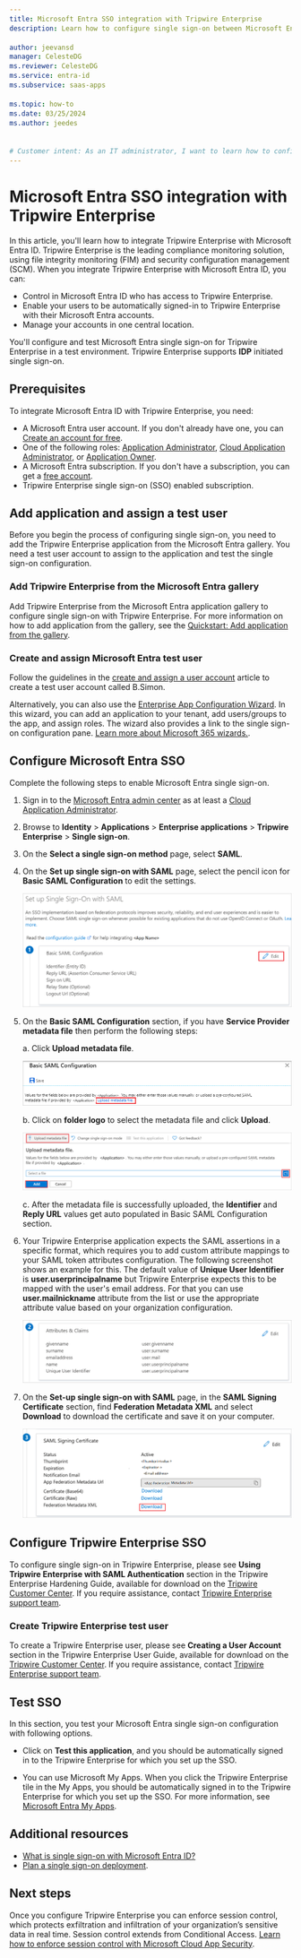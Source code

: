 ```yaml
---
title: Microsoft Entra SSO integration with Tripwire Enterprise
description: Learn how to configure single sign-on between Microsoft Entra ID and Tripwire Enterprise.

author: jeevansd
manager: CelesteDG
ms.reviewer: CelesteDG
ms.service: entra-id
ms.subservice: saas-apps

ms.topic: how-to
ms.date: 03/25/2024
ms.author: jeedes


# Customer intent: As an IT administrator, I want to learn how to configure single sign-on between Microsoft Entra ID and Tripwire Enterprise so that I can control who has access to Tripwire Enterprise, enable automatic sign-in with Microsoft Entra accounts, and manage my accounts in one central location.
---
```


# Microsoft Entra SSO integration with Tripwire Enterprise

In this article, you'll learn how to integrate Tripwire Enterprise with Microsoft Entra ID. Tripwire Enterprise is the leading compliance monitoring solution, using file integrity monitoring (FIM) and security configuration management (SCM). When you integrate Tripwire Enterprise with Microsoft Entra ID, you can:

* Control in Microsoft Entra ID who has access to Tripwire Enterprise.
* Enable your users to be automatically signed-in to Tripwire Enterprise with their Microsoft Entra accounts.
* Manage your accounts in one central location.

You'll configure and test Microsoft Entra single sign-on for Tripwire Enterprise in a test environment. Tripwire Enterprise supports **IDP** initiated single sign-on.

## Prerequisites

To integrate Microsoft Entra ID with Tripwire Enterprise, you need:

* A Microsoft Entra user account. If you don't already have one, you can [Create an account for free](https://azure.microsoft.com/free/?WT.mc_id=A261C142F).
* One of the following roles: [Application Administrator](/entra/identity/role-based-access-control/permissions-reference#application-administrator), [Cloud Application Administrator](/entra/identity/role-based-access-control/permissions-reference#cloud-application-administrator), or [Application Owner](/entra/fundamentals/users-default-permissions#owned-enterprise-applications).
* A Microsoft Entra subscription. If you don't have a subscription, you can get a [free account](https://azure.microsoft.com/free/).
* Tripwire Enterprise single sign-on (SSO) enabled subscription.

## Add application and assign a test user

Before you begin the process of configuring single sign-on, you need to add the Tripwire Enterprise application from the Microsoft Entra gallery. You need a test user account to assign to the application and test the single sign-on configuration.

<a name='add-tripwire-enterprise-from-the-azure-ad-gallery'></a>

### Add Tripwire Enterprise from the Microsoft Entra gallery

Add Tripwire Enterprise from the Microsoft Entra application gallery to configure single sign-on with Tripwire Enterprise. For more information on how to add application from the gallery, see the [Quickstart: Add application from the gallery](~/identity/enterprise-apps/add-application-portal.md).

<a name='create-and-assign-azure-ad-test-user'></a>

### Create and assign Microsoft Entra test user

Follow the guidelines in the [create and assign a user account](~/identity/enterprise-apps/add-application-portal-assign-users.md) article to create a test user account called B.Simon.

Alternatively, you can also use the [Enterprise App Configuration Wizard](https://portal.office.com/AdminPortal/home?Q=Docs#/azureadappintegration). In this wizard, you can add an application to your tenant, add users/groups to the app, and assign roles. The wizard also provides a link to the single sign-on configuration pane. [Learn more about Microsoft 365 wizards.](/microsoft-365/admin/misc/azure-ad-setup-guides). 

<a name='configure-azure-ad-sso'></a>

## Configure Microsoft Entra SSO

Complete the following steps to enable Microsoft Entra single sign-on.

1. Sign in to the [Microsoft Entra admin center](https://entra.microsoft.com) as at least a [Cloud Application Administrator](~/identity/role-based-access-control/permissions-reference.md#cloud-application-administrator).
1. Browse to **Identity** > **Applications** > **Enterprise applications** > **Tripwire Enterprise** > **Single sign-on**.
1. On the **Select a single sign-on method** page, select **SAML**.
1. On the **Set up single sign-on with SAML** page, select the pencil icon for **Basic SAML Configuration** to edit the settings.

   ![Screenshot shows how to edit Basic SAML Configuration.](common/edit-urls.png "Basic Configuration")

1. On the **Basic SAML Configuration** section, if you have **Service Provider metadata file** then perform the following steps:

	a. Click **Upload metadata file**.

    ![Screenshot shows how to upload metadata file.](common/upload-metadata.png "File")

	b. Click on **folder logo** to select the metadata file and click **Upload**.

	![Screenshot shows to choose metadata file.](common/browse-upload-metadata.png "Folder")

	c. After the metadata file is successfully uploaded, the **Identifier** and **Reply URL** values get auto populated in Basic SAML Configuration section.

1. Your Tripwire Enterprise application expects the SAML assertions in a specific format, which requires you to add custom attribute mappings to your SAML token attributes configuration. The following screenshot shows an example for this. The default value of **Unique User Identifier** is **user.userprincipalname** but Tripwire Enterprise expects this to be mapped with the user's email address. For that you can use **user.mailnickname** attribute from the list or use the appropriate attribute value based on your organization configuration.

	![Screenshot shows the image of token attributes.](common/default-attributes.png "Attributes")

1. On the **Set-up single sign-on with SAML** page, in the **SAML Signing Certificate** section,  find **Federation Metadata XML** and select **Download** to download the certificate and save it on your computer.

    ![Screenshot shows the Certificate download link.](common/metadataxml.png "Certificate")

## Configure Tripwire Enterprise SSO

To configure single sign-on in Tripwire Enterprise, please see **Using Tripwire Enterprise with SAML Authentication** section in the Tripwire Enterprise Hardening Guide, available for download on the [Tripwire Customer Center](https://tripwireinc.force.com/customers/home). If you require assistance, contact [Tripwire Enterprise support team](mailto:support@tripwire.com).

### Create Tripwire Enterprise test user

To create a Tripwire Enterprise user, please see **Creating a User Account** section in the Tripwire Enterprise User Guide, available for download on the [Tripwire Customer Center](https://tripwireinc.force.com/customers/home). If you require assistance, contact [Tripwire Enterprise support team](mailto:support@tripwire.com).

## Test SSO 

In this section, you test your Microsoft Entra single sign-on configuration with following options.

* Click on **Test this application**, and you should be automatically signed in to the Tripwire Enterprise for which you set up the SSO.

* You can use Microsoft My Apps. When you click the Tripwire Enterprise tile in the My Apps, you should be automatically signed in to the Tripwire Enterprise for which you set up the SSO. For more information, see [Microsoft Entra My Apps](/azure/active-directory/manage-apps/end-user-experiences#azure-ad-my-apps).

## Additional resources

* [What is single sign-on with Microsoft Entra ID?](~/identity/enterprise-apps/what-is-single-sign-on.md)
* [Plan a single sign-on deployment](~/identity/enterprise-apps/plan-sso-deployment.md).

## Next steps

Once you configure Tripwire Enterprise you can enforce session control, which protects exfiltration and infiltration of your organization’s sensitive data in real time. Session control extends from Conditional Access. [Learn how to enforce session control with Microsoft Cloud App Security](/cloud-app-security/proxy-deployment-aad).
